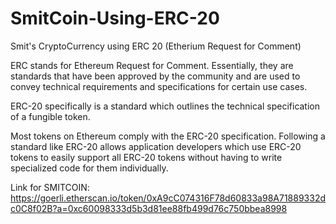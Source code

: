 # SmitCoin-Using-ERC-20
Smit's CryptoCurrency using ERC 20 (Etherium Request for Comment)


ERC stands for Ethereum Request for Comment. Essentially, they are standards that have been approved by the community and are used to convey technical requirements and specifications for certain use cases.

ERC-20 specifically is a standard which outlines the technical specification of a fungible token.

Most tokens on Ethereum comply with the ERC-20 specification. Following a standard like ERC-20 allows application developers which use ERC-20 tokens to easily support all ERC-20 tokens without having to write specialized code for them individually.

Link for SMITCOIN: https://goerli.etherscan.io/token/0xA9cC074316F78d60833a98A71889332dc0C8f02B?a=0xc60098333d5b3d81ee88fb499d76c750bbea8998
